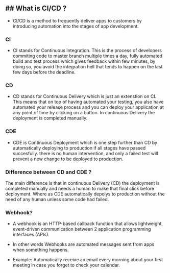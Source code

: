## What is CI/CD ?
---
- CI/CD is a method to frequently deliver apps to customers by introducing automation into the stages of app development.

### CI
- CI stands for Continuous Integration. This is the process of developers commiting code to master branch multiple times a day, fully automated build and test process which gives feedback within few minutes, by doing so, you avoid the integration hell that tends to happen on the last few days before the deadline.

### CD

- CD stands for Continuous Delivery which is just an extenstion on CI. This means that on top of having automated your testing, you also have automated your release process and you can deploy your application at any point of time by clicking on a button. In continuous Delivery the deployment is completed manually.

### CDE

- CDE is Continuous Deployment which is one step further than CD by automatically deploying to production if all stages have passed succesfully. there is no human intervention, and only a failed test will prevent a new change to be deployed to production. 


### Difference between CD and CDE ?

The main difference is that in continuous Delivery (CD) the deployment is completed manually and needs a human to make that final click before deployment. Where as CDE automatically depolys to production without the need of any human unless some code had failed.

### Webhook?

- A webhook is an HTTP-based callback function that allows lightweight, event-driven communication between 2 application programming interfaces (APIs).
- In other words Webhooks are automated messages sent from apps when something happens. 

- Example: Automatically receive an email every morning about your first meeting in case you forget to check your calendar.